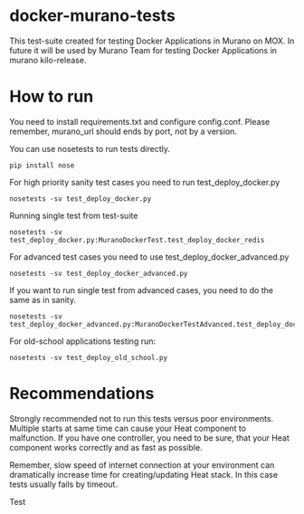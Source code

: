 # docker-murano-tests
This test-suite created for testing Docker Applications in Murano on MOX.
In future it will be used by Murano Team for testing Docker Applications in murano kilo-release.

# How to run

You need to install requirements.txt and configure config.conf.
Please remember, murano_url should ends by port, not by a version.

You can use nosetests to run tests directly.

    pip install nose

For high priority sanity test cases you need to run test_deploy_docker.py

    nosetests -sv test_deploy_docker.py

Running single test from test-suite

    nosetests -sv test_deploy_docker.py:MuranoDockerTest.test_deploy_docker_redis

For advanced test cases you need to use test_deploy_docker_advanced.py

    nosetests -sv test_deploy_docker_advanced.py

If you want to run single test from advanced cases, you need to do the same as
in sanity.

    nosetests -sv test_deploy_docker_advanced.py:MuranoDockerTestAdvanced.test_deploy_docker_mongodb_wait_deploy_nginx

For old-school applications testing run:

    nosetests -sv test_deploy_old_school.py
    
# Recommendations

Strongly recommended not to run this tests versus poor environments.
Multiple starts at same time can cause your Heat component to malfunction.
If you have one controller, you need to be sure, that your Heat component works correctly and as fast as possible.

Remember, slow speed of internet connection at your environment can dramatically increase time for creating/updating Heat stack.
In this case tests usually fails by timeout.

Test